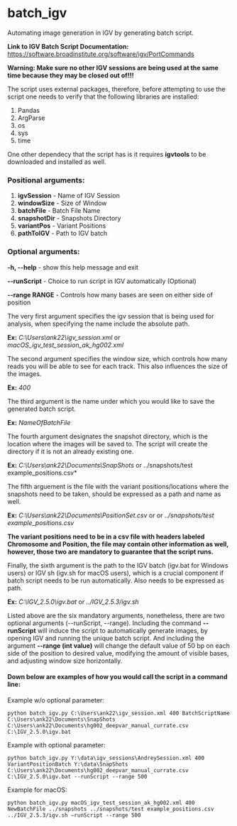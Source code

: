 # batch_igv
Automating image generation in IGV by generating batch script.

**Link to IGV Batch Script Documentation:** https://software.broadinstitute.org/software/igv/PortCommands

**Warning: Make sure no other IGV sessions are being used at the same time because they may be closed out of!!!**

The script uses external packages, therefore, before attempting to use the script one needs to verify that the following libraries are installed:
 1. Pandas
 2. ArgParse
 3. os
 4. sys
 5. time
 
 One other dependecy that the script has is it requires **igvtools** to be downloaded and installed as well.

### Positional arguments:

 1. **igvSession** - Name of IGV Session
 2. **windowSize** - Size of Window
 3. **batchFile** - Batch File Name
 4. **snapshotDir** - Snapshots Directory
 5. **variantPos** - Variant Positions
 6. **pathToIGV** - Path to IGV batch

### Optional arguments:

  **-h, --help** - show this help message and exit
  
  **--runScript** - Choice to run script in IGV automatically (Optional)
  
  **--range RANGE** - Controls how many bases are seen on either side of position
  
  

The very first argument specifies the igv session that is being used for analysis, when specifying the name include the absolute path. 

**Ex:** *C:\Users\ank22\igv_session.xml* or *macOS_igv_test_session_ak_hg002.xml*

The second argument specifies the window size, which controls how many reads you will be able to see for each track. This also influences the size of the images.

**Ex:** *400*

The third argument is the name under which you would like to save the generated batch script.

**Ex:** *NameOfBatchFile*

The fourth argument designates the snapshot directory, which is the location where the images will be saved to. The script will create the directory if it is not an already existing one.

**Ex:** *C:\Users\ank22\Documents\SnapShots* or ../snapshots/test example_positions.csv*

The fifth arguement is the file with the variant positions/locations where the snapshots need to be taken, should be expressed as a path and name as well.

**Ex:** *C:\Users\ank22\Documents\PositionSet.csv* or or *../snapshots/test example_positions.csv*

**The variant positions need to be in a csv file with headers labeled Chromosome and Position, the file may contain other information as well, however, those two are mandatory to guarantee that the script runs.**

Finally, the sixth argument is the path to the IGV batch (igv.bat for Windows users) or IGV sh (igv.sh for macOS users), which is a crucial component if batch script needs to be run automatically. Also needs to be expressed as path. 

**Ex:** *C:\IGV_2.5.0\igv.bat* or *../IGV_2.5.3/igv.sh*


Listed above are the six mandatory arguments, nonetheless, there are two optional arguments (--runScript, --range).
Including the command **--runScript** will induce the script to automatically generate images, by opening IGV and running the unique batch script. And including the argument **--range (int value)** will change the default value of 50 bp on each side of the position to desired value, modifying the amount of visible bases, and adjusting window size horizontally.  

#### Down below are examples of how you would call the script in a command line:

Example w/o optional parameter: 
```
python batch_igv.py C:\Users\ank22\igv_session.xml 400 BatchScriptName C:\Users\ank22\Documents\SnapShots C:\Users\ank22\Documents\hg002_deepvar_manual_currate.csv C:\IGV_2.5.0\igv.bat
```

Example with optional parameter: 
```
python batch_igv.py Y:\data\igv_sessions\AndreySession.xml 400 VariantPositionBatch Y:\data\SnapShots C:\Users\ank22\Documents\hg002_deepvar_manual_currate.csv C:\IGV_2.5.0\igv.bat --runScript --range 500
```

Example for macOS:
```
python batch_igv.py macOS_igv_test_session_ak_hg002.xml 400 NewBatchFile ../snapshots ../snapshots/test example_positions.csv ../IGV_2.5.3/igv.sh –runScript --range 500
```
